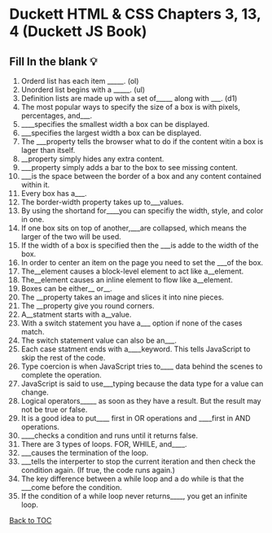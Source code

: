 # Duckett HTML & CSS Chapters 3, 13, 4 (Duckett JS Book)

## Fill In the blank 💡 

1. Orderd list has each item _____. (ol)
2. Unorderd list begins with a _____.  (ul)
3. Definition lists are made up with a set of_____ along with ___. (d1)
4. The most popular ways to specify the size of a box is with pixels, percentages, and___.
5. ____specifies the smallest width a box can be displayed.
6. ___specifies the largest width a box can be displayed.
7. The ___property tells the browser what to do if the content witin a box is lager than itself.
8. __property simply hides any extra content.
9. ___property simply adds a bar to the box to see missing content.
10. ___is the space between the border of a box and any content contained within it.
11. Every box has a___.
12. The border-width property takes up to___values.
13. By using the shortand for____you can specifiy the width, style, and color in one.
14. If one box sits on top of another,___are collapsed, which means the larger of the two will be used.
15. If the width of a box is specified then the ___is adde to the width of the box.
16. In order to center an item on the page you need to set the ___of the box.
17. The__element causes a block-level element to act like a__element.
18. The__element causes an inline element to flow like a__element.
19. Boxes can be either__ or__.
20. The __property takes an image and slices it into nine pieces.
21. The __property give you round corners.
22. A__statment starts with a__value.
23. With a switch statement you have a___ option if none of the cases match.
24. The switch statement value can also be an___.
25. Each case statment ends with a____keyword. This tells JavaScript to skip the rest of the code.
26. Type coercion is when JavaScript tries to____ data behind the scenes to complete the operation.
27. JavaScript is said to use___typing because the data type for a value can change.
28. Logical operators_____ as soon as they have a result. But the result may not be true or false.
29. It is a good idea to put____ first in OR operations and ____first in AND operations.
30. ____checks a condition and runs until it returns false.
31. There are 3 types of loops. FOR, WHILE, and____.
32. ___causes the termination of the loop.
33. ___tells the interperter to stop the current iteration and then check the condition again. (If true, the code runs again.)
34. The key difference between a while loop and a do while is that the ___come before the condition.
35. If the condition of a while loop never returns____, you get an infinite loop.

[Back to TOC](GearRatio.github.io)